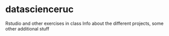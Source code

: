 # datascienceruc
Rstudio and other exercises in class
Info about the different projects, some other additional stuff
